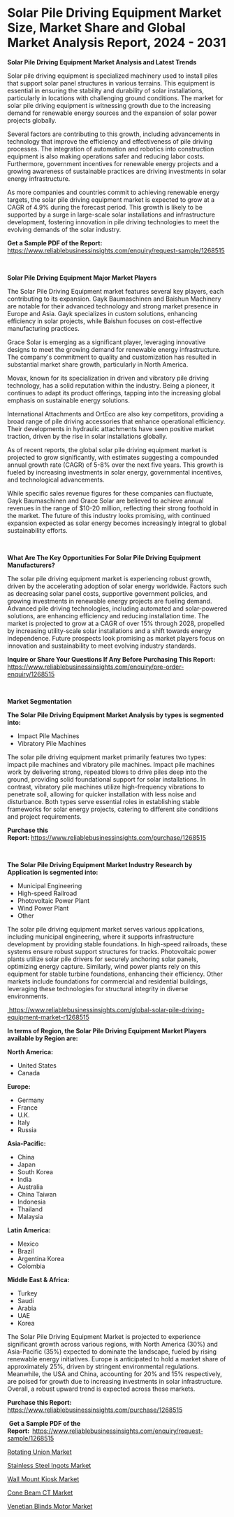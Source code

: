<p><h1>Solar Pile Driving Equipment Market Size, Market Share and Global Market Analysis Report, 2024 - 2031</h1></p><p><strong>Solar Pile Driving Equipment Market Analysis and Latest Trends</strong></p>
<p><p>Solar pile driving equipment is specialized machinery used to install piles that support solar panel structures in various terrains. This equipment is essential in ensuring the stability and durability of solar installations, particularly in locations with challenging ground conditions. The market for solar pile driving equipment is witnessing growth due to the increasing demand for renewable energy sources and the expansion of solar power projects globally.</p><p>Several factors are contributing to this growth, including advancements in technology that improve the efficiency and effectiveness of pile driving processes. The integration of automation and robotics into construction equipment is also making operations safer and reducing labor costs. Furthermore, government incentives for renewable energy projects and a growing awareness of sustainable practices are driving investments in solar energy infrastructure.</p><p>As more companies and countries commit to achieving renewable energy targets, the solar pile driving equipment market is expected to grow at a CAGR of 4.9% during the forecast period. This growth is likely to be supported by a surge in large-scale solar installations and infrastructure development, fostering innovation in pile driving technologies to meet the evolving demands of the solar industry.</p></p>
<p><strong>Get a Sample PDF of the Report:&nbsp;</strong> <a href="https://www.reliablebusinessinsights.com/enquiry/request-sample/1268515?utm_campaign=115&utm_medium=2&utm_source=Github&utm_content=ia&utm_term=18112024&utm_id=solar-pile-driving-equipment">https://www.reliablebusinessinsights.com/enquiry/request-sample/1268515</a></p>
<p>&nbsp;</p>
<p><strong>Solar Pile Driving Equipment Major Market Players</strong></p>
<p><p>The Solar Pile Driving Equipment market features several key players, each contributing to its expansion. Gayk Baumaschinen and Baishun Machinery are notable for their advanced technology and strong market presence in Europe and Asia. Gayk specializes in custom solutions, enhancing efficiency in solar projects, while Baishun focuses on cost-effective manufacturing practices.</p><p>Grace Solar is emerging as a significant player, leveraging innovative designs to meet the growing demand for renewable energy infrastructure. The company's commitment to quality and customization has resulted in substantial market share growth, particularly in North America.</p><p>Movax, known for its specialization in driven and vibratory pile driving technology, has a solid reputation within the industry. Being a pioneer, it continues to adapt its product offerings, tapping into the increasing global emphasis on sustainable energy solutions.</p><p>International Attachments and OrtEco are also key competitors, providing a broad range of pile driving accessories that enhance operational efficiency. Their developments in hydraulic attachments have seen positive market traction, driven by the rise in solar installations globally.</p><p>As of recent reports, the global solar pile driving equipment market is projected to grow significantly, with estimates suggesting a compounded annual growth rate (CAGR) of 5-8% over the next five years. This growth is fueled by increasing investments in solar energy, governmental incentives, and technological advancements.</p><p>While specific sales revenue figures for these companies can fluctuate, Gayk Baumaschinen and Grace Solar are believed to achieve annual revenues in the range of $10-20 million, reflecting their strong foothold in the market. The future of this industry looks promising, with continued expansion expected as solar energy becomes increasingly integral to global sustainability efforts.</p></p>
<p>&nbsp;</p>
<p><strong>What Are The Key Opportunities For Solar Pile Driving Equipment Manufacturers?</strong></p>
<p><p>The solar pile driving equipment market is experiencing robust growth, driven by the accelerating adoption of solar energy worldwide. Factors such as decreasing solar panel costs, supportive government policies, and growing investments in renewable energy projects are fueling demand. Advanced pile driving technologies, including automated and solar-powered solutions, are enhancing efficiency and reducing installation time. The market is projected to grow at a CAGR of over 15% through 2028, propelled by increasing utility-scale solar installations and a shift towards energy independence. Future prospects look promising as market players focus on innovation and sustainability to meet evolving industry standards.</p></p>
<p><strong>Inquire or Share Your Questions If Any Before Purchasing This Report:</strong> <a href="https://www.reliablebusinessinsights.com/enquiry/pre-order-enquiry/1268515?utm_campaign=115&utm_medium=2&utm_source=Github&utm_content=ia&utm_term=18112024&utm_id=solar-pile-driving-equipment">https://www.reliablebusinessinsights.com/enquiry/pre-order-enquiry/1268515</a></p>
<p>&nbsp;</p>
<p><strong>Market Segmentation</strong></p>
<p><strong>The Solar Pile Driving Equipment Market Analysis by types is segmented into:</strong></p>
<p><ul><li>Impact Pile Machines</li><li>Vibratory Pile Machines</li></ul></p>
<p><p>The solar pile driving equipment market primarily features two types: impact pile machines and vibratory pile machines. Impact pile machines work by delivering strong, repeated blows to drive piles deep into the ground, providing solid foundational support for solar installations. In contrast, vibratory pile machines utilize high-frequency vibrations to penetrate soil, allowing for quicker installation with less noise and disturbance. Both types serve essential roles in establishing stable frameworks for solar energy projects, catering to different site conditions and project requirements.</p></p>
<p><strong>Purchase this Report:&nbsp;</strong><a href="https://www.reliablebusinessinsights.com/purchase/1268515?utm_campaign=115&utm_medium=2&utm_source=Github&utm_content=ia&utm_term=18112024&utm_id=solar-pile-driving-equipment">https://www.reliablebusinessinsights.com/purchase/1268515</a></p>
<p>&nbsp;</p>
<p><strong>The Solar Pile Driving Equipment Market Industry Research by Application is segmented into:</strong></p>
<p><ul><li>Municipal Engineering</li><li>High-speed Railroad</li><li>Photovoltaic Power Plant</li><li>Wind Power Plant</li><li>Other</li></ul></p>
<p><p>The solar pile driving equipment market serves various applications, including municipal engineering, where it supports infrastructure development by providing stable foundations. In high-speed railroads, these systems ensure robust support structures for tracks. Photovoltaic power plants utilize solar pile drivers for securely anchoring solar panels, optimizing energy capture. Similarly, wind power plants rely on this equipment for stable turbine foundations, enhancing their efficiency. Other markets include foundations for commercial and residential buildings, leveraging these technologies for structural integrity in diverse environments.</p></p>
<p><a href="https://www.reliablebusinessinsights.com/global-solar-pile-driving-equipment-market-r1268515?utm_campaign=115&utm_medium=2&utm_source=Github&utm_content=ia&utm_term=18112024&utm_id=solar-pile-driving-equipment">&nbsp;https://www.reliablebusinessinsights.com/global-solar-pile-driving-equipment-market-r1268515</a></p>
<p><strong>In terms of Region, the Solar Pile Driving Equipment Market Players available by Region are:</strong></p>
<p>
    <p> <strong> North America: </strong>
        <ul>
            <li>United States</li>
            <li>Canada</li>
        </ul>
        </p> 
    <p> <strong> Europe: </strong>
        <ul>
            <li>Germany</li>
            <li>France</li>
            <li>U.K.</li>
            <li>Italy</li>
            <li>Russia</li>
        </ul>
        </p> 
    <p> <strong> Asia-Pacific: </strong>
        <ul>
            <li>China</li>
            <li>Japan</li>
            <li>South Korea</li>
            <li>India</li>
            <li>Australia</li>
            <li>China Taiwan</li>
            <li>Indonesia</li>
            <li>Thailand</li>
            <li>Malaysia</li>
        </ul>
        </p> 
    <p> <strong> Latin America: </strong>
        <ul>
            <li>Mexico</li>
            <li>Brazil</li>
            <li>Argentina Korea</li>
            <li>Colombia</li>
        </ul>
        </p> 
    <p> <strong> Middle East & Africa: </strong>
        <ul>
            <li>Turkey</li>
            <li>Saudi</li>
            <li>Arabia</li>
            <li>UAE</li>
            <li>Korea</li>
        </ul>
    </p>
    </p>
<p><p>The Solar Pile Driving Equipment Market is projected to experience significant growth across various regions, with North America (30%) and Asia-Pacific (35%) expected to dominate the landscape, fueled by rising renewable energy initiatives. Europe is anticipated to hold a market share of approximately 25%, driven by stringent environmental regulations. Meanwhile, the USA and China, accounting for 20% and 15% respectively, are poised for growth due to increasing investments in solar infrastructure. Overall, a robust upward trend is expected across these markets.</p></p>
<p><strong>Purchase this Report: </strong><a href="https://www.reliablebusinessinsights.com/purchase/1268515?utm_campaign=115&utm_medium=2&utm_source=Github&utm_content=ia&utm_term=18112024&utm_id=solar-pile-driving-equipment">https://www.reliablebusinessinsights.com/purchase/1268515</a></p>
<p>&nbsp;<strong>Get a Sample PDF of the Report:&nbsp;&nbsp;</strong><a href="https://www.reliablebusinessinsights.com/enquiry/request-sample/1268515?utm_campaign=115&utm_medium=2&utm_source=Github&utm_content=ia&utm_term=18112024&utm_id=solar-pile-driving-equipment">https://www.reliablebusinessinsights.com/enquiry/request-sample/1268515</a></p>
<p><strong></strong></p>
<p><p><a href="https://www.linkedin.com/pulse/rotating-union-market-size-growth-industry-analysis-segmentation-qxeve?utm_campaign=115&utm_medium=2&utm_source=Github&utm_content=ia&utm_term=18112024&utm_id=solar-pile-driving-equipment">Rotating Union Market</a></p><p><a href="https://issuu.com/reportprime-2/docs/stainless-steel-ingots-market-size-_76b100a6e14bc1?utm_campaign=115&utm_medium=2&utm_source=Github&utm_content=ia&utm_term=18112024&utm_id=solar-pile-driving-equipment">Stainless Steel Ingots Market</a></p><p><a href="https://www.linkedin.com/pulse/market-forecasting-change-global-wall-mount-kiosk-dynamics-oozje?utm_campaign=115&utm_medium=2&utm_source=Github&utm_content=ia&utm_term=18112024&utm_id=solar-pile-driving-equipment">Wall Mount Kiosk Market</a></p><p><a href="https://issuu.com/reportprime-2/docs/cone-beam-ct-market-size-2030.pptx_ec89f1cc962497?utm_campaign=115&utm_medium=2&utm_source=Github&utm_content=ia&utm_term=18112024&utm_id=solar-pile-driving-equipment">Cone Beam CT Market</a></p><p><a href="https://www.linkedin.com/pulse/consumer-behavior-shifts-venetian-blinds-motor-market-mf0oe?utm_campaign=115&utm_medium=2&utm_source=Github&utm_content=ia&utm_term=18112024&utm_id=solar-pile-driving-equipment">Venetian Blinds Motor Market</a></p></p>